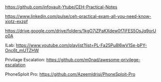 https://github.com/infovault-Ytube/CEH-Practical-Notes

https://www.linkedin.com/pulse/ceh-practical-exam-all-you-need-know-xiotz-exzpf

https://drive.google.com/drive/folders/1kgO7jZPaKXdew0f7iFES5OsJq9orUo0A


ILab: https://www.youtube.com/playlist?list=PL-Fa25Pu8l6wV1Se-bPY-Onc6t_mUTZHW


Privilage Escalation: https://github.com/m0nad/awesome-privilege-escalation

PhoneSploit Pro: https://github.com/AzeemIdrisi/PhoneSploit-Pro
